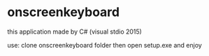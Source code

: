 # onscreenkeyboard

this application made by C# (visual stdio 2015)

use:
clone onscreenkeyboard folder then open setup.exe and enjoy
